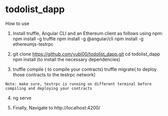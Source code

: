 # todolist_dapp

How to use

1. Install truffle, Angular CLI and an Ethereum client as follows using npm: 
npm install -g truffle
npm install -g @angular/cli
npm install -g ethereumjs-testrpc

2. git clone https://github.com/yubi00/todolist_dapp.git
  cd todolist_dapp
  npm install (to install the necessary dependencies)
  
  3. truffle compile ( to compile your contracts)
    truffle migrate( to deploy those contracts to the testrpc network)
    
    Note: make sure, testrpc is running on different terminal before compiling and deploying your contracts 
    
  4. ng serve
  
  5. Finally, Navigate to http://localhost:4200/
